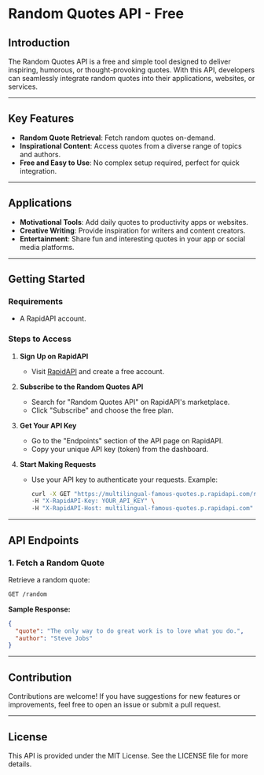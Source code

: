 # Random Quotes API - Free

## Introduction
The Random Quotes API is a free and simple tool designed to deliver inspiring, humorous, or thought-provoking quotes. With this API, developers can seamlessly integrate random quotes into their applications, websites, or services.

---

## Key Features
- **Random Quote Retrieval**: Fetch random quotes on-demand.
- **Inspirational Content**: Access quotes from a diverse range of topics and authors.
- **Free and Easy to Use**: No complex setup required, perfect for quick integration.

---

## Applications
- **Motivational Tools**: Add daily quotes to productivity apps or websites.
- **Creative Writing**: Provide inspiration for writers and content creators.
- **Entertainment**: Share fun and interesting quotes in your app or social media platforms.

---

## Getting Started

### Requirements
- A RapidAPI account.

### Steps to Access
1. **Sign Up on RapidAPI**
   - Visit [RapidAPI](https://rapidapi.com/robotfa-robotma/api/multilingual-famous-quotes/) and create a free account.

2. **Subscribe to the Random Quotes API**
   - Search for "Random Quotes API" on RapidAPI's marketplace.
   - Click "Subscribe" and choose the free plan.

3. **Get Your API Key**
   - Go to the "Endpoints" section of the API page on RapidAPI.
   - Copy your unique API key (token) from the dashboard.

4. **Start Making Requests**
   - Use your API key to authenticate your requests. Example:

     ```bash
     curl -X GET "https://multilingual-famous-quotes.p.rapidapi.com/random" \
     -H "X-RapidAPI-Key: YOUR_API_KEY" \
     -H "X-RapidAPI-Host: multilingual-famous-quotes.p.rapidapi.com"
     ```

---

## API Endpoints

### 1. Fetch a Random Quote
Retrieve a random quote:
```bash
GET /random
```
**Sample Response:**
```json
{
  "quote": "The only way to do great work is to love what you do.",
  "author": "Steve Jobs"
}
```


---

## Contribution
Contributions are welcome! If you have suggestions for new features or improvements, feel free to open an issue or submit a pull request.

---

## License
This API is provided under the MIT License. See the LICENSE file for more details.

